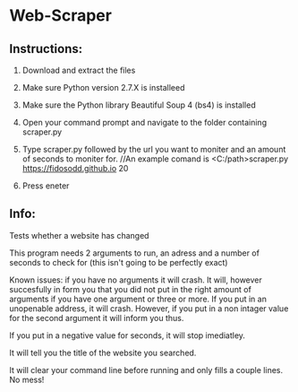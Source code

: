 # Web-Scraper

## Instructions:

  1. Download and extract the files
  
  2. Make sure Python version 2.7.X is installeed
  
  3. Make sure the Python library Beautiful Soup 4 (bs4) is installed
  
  4. Open your command prompt and navigate to the folder containing scraper.py
  
  5. Type scraper.py followed by the url you want to moniter and an amount of seconds to moniter for.
//An example comand is <C:/path>scraper.py https://fidosodd.github.io 20

  6. Press eneter

## Info:

Tests whether a website has changed

This program needs 2 arguments to run, an adress and a number of seconds to check for (this isn't going to be perfectly exact)

Known issues: if you have no arguments it will crash. It will, however succesfully in form you that you did not put in the right amount of arguments if you have one argument or three or more. If you put in an unopenable address, it will crash. However, if you put in a non intager value for the second argument it will inform you thus.

If you put in a negative value for seconds, it will stop imediatley. 

It will tell you the title of the website you searched.

It will clear your command line before running and only fills a couple lines. No mess!

